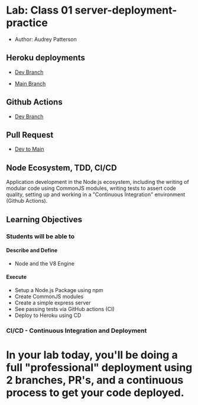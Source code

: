 # Lab: Class 01 server-deployment-practice

- Author: Audrey Patterson

## Heroku deployments

- [Dev Branch](https://audrey-server-deploy-dev.herokuapp.com/)

- [Main Branch](https://audrey-server-deploy-prod.herokuapp.com/)

## Github Actions

- [Dev Branch](https://github.com/arpatterson31/server-deployment-practice/runs/2385701636)

## Pull Request

- [Dev to Main](https://github.com/arpatterson31/server-deployment-practice/pull/1)

## Node Ecosystem, TDD, CI/CD

Application development in the Node.js ecosystem, including the writing of modular code using CommonJS modules, writing tests to assert code quality, setting up and working in a "Continuous Integration"  environment (Github Actions).

## Learning Objectives

### Students will be able to

#### Describe and Define

- Node and the V8 Engine

#### Execute

- Setup a Node.js Package using npm
- Create CommonJS modules
- Create a simple express server
- See passing tests via GitHub actions (CI)
- Deploy to Heroku using CD

### CI/CD - Continuous Integration and Deployment

In your lab today, you'll be doing a full "professional" deployment using 2 branches, PR's, and a continuous process to get your code deployed.
=======

